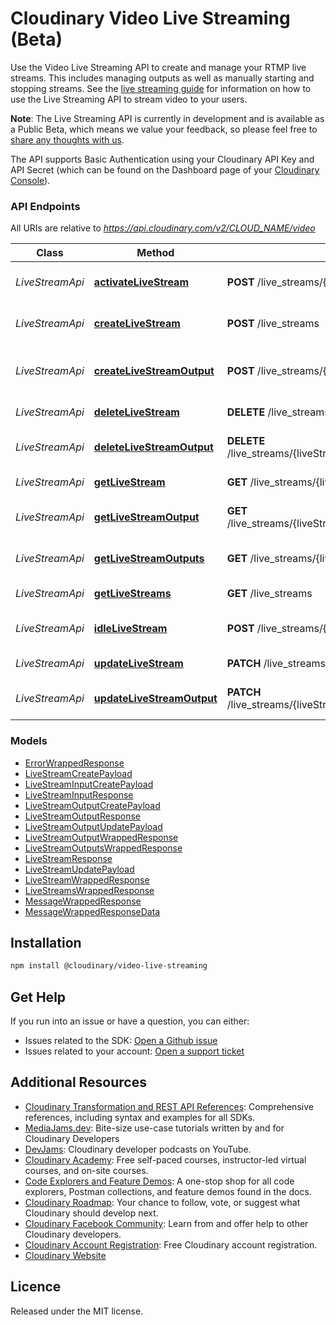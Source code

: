 # Cloudinary Video Live Streaming (Beta)

Use the Video Live Streaming API to create and manage your RTMP live streams. This includes managing outputs as well as manually starting and stopping streams. See the [live streaming guide](https://cloudinary.com/documentation/video_live_streaming) for information on how to use the Live Streaming API to stream video to your users.

  **Note**: The Live Streaming API is currently in development and is available as a Public Beta, which means we value your feedback, so please feel free to [share any thoughts with us](https://support.cloudinary.com/hc/en-us/requests/new).

  The API supports Basic Authentication using your Cloudinary API Key and API Secret (which can be found on the Dashboard page of your [Cloudinary Console](https://console.cloudinary.com/pm)).


### API Endpoints

All URIs are relative to *https://api.cloudinary.com/v2/CLOUD_NAME/video*

| Class | Method | HTTP request | Description |
| ------------ | ------------- | ------------- | ------------- |
*LiveStreamApi* | [**activateLiveStream**](LiveStreamApi.md#activateLiveStream) | **POST** /live_streams/{liveStreamId}/activate | Manually activate a live stream
*LiveStreamApi* | [**createLiveStream**](LiveStreamApi.md#createLiveStream) | **POST** /live_streams | Create a new live stream
*LiveStreamApi* | [**createLiveStreamOutput**](LiveStreamApi.md#createLiveStreamOutput) | **POST** /live_streams/{liveStreamId}/outputs | Create a new live stream output
*LiveStreamApi* | [**deleteLiveStream**](LiveStreamApi.md#deleteLiveStream) | **DELETE** /live_streams/{liveStreamId} | Delete a live stream
*LiveStreamApi* | [**deleteLiveStreamOutput**](LiveStreamApi.md#deleteLiveStreamOutput) | **DELETE** /live_streams/{liveStreamId}/outputs/{liveStreamOutputId} | Delete a live stream output
*LiveStreamApi* | [**getLiveStream**](LiveStreamApi.md#getLiveStream) | **GET** /live_streams/{liveStreamId} | Get a single live stream
*LiveStreamApi* | [**getLiveStreamOutput**](LiveStreamApi.md#getLiveStreamOutput) | **GET** /live_streams/{liveStreamId}/outputs/{liveStreamOutputId} | Get a single live stream output
*LiveStreamApi* | [**getLiveStreamOutputs**](LiveStreamApi.md#getLiveStreamOutputs) | **GET** /live_streams/{liveStreamId}/outputs | Get a list of live stream outputs
*LiveStreamApi* | [**getLiveStreams**](LiveStreamApi.md#getLiveStreams) | **GET** /live_streams | Get a list of live streams
*LiveStreamApi* | [**idleLiveStream**](LiveStreamApi.md#idleLiveStream) | **POST** /live_streams/{liveStreamId}/idle | Manually idle a live stream
*LiveStreamApi* | [**updateLiveStream**](LiveStreamApi.md#updateLiveStream) | **PATCH** /live_streams/{liveStreamId} | Update a live stream
*LiveStreamApi* | [**updateLiveStreamOutput**](LiveStreamApi.md#updateLiveStreamOutput) | **PATCH** /live_streams/{liveStreamId}/outputs/{liveStreamOutputId} | Update a live stream output


### Models

 - [ErrorWrappedResponse](ErrorWrappedResponse.md)
 - [LiveStreamCreatePayload](LiveStreamCreatePayload.md)
 - [LiveStreamInputCreatePayload](LiveStreamInputCreatePayload.md)
 - [LiveStreamInputResponse](LiveStreamInputResponse.md)
 - [LiveStreamOutputCreatePayload](LiveStreamOutputCreatePayload.md)
 - [LiveStreamOutputResponse](LiveStreamOutputResponse.md)
 - [LiveStreamOutputUpdatePayload](LiveStreamOutputUpdatePayload.md)
 - [LiveStreamOutputWrappedResponse](LiveStreamOutputWrappedResponse.md)
 - [LiveStreamOutputsWrappedResponse](LiveStreamOutputsWrappedResponse.md)
 - [LiveStreamResponse](LiveStreamResponse.md)
 - [LiveStreamUpdatePayload](LiveStreamUpdatePayload.md)
 - [LiveStreamWrappedResponse](LiveStreamWrappedResponse.md)
 - [LiveStreamsWrappedResponse](LiveStreamsWrappedResponse.md)
 - [MessageWrappedResponse](MessageWrappedResponse.md)
 - [MessageWrappedResponseData](MessageWrappedResponseData.md)


## Installation
```bash
npm install @cloudinary/video-live-streaming
```

## Get Help
If you run into an issue or have a question, you can either:
- Issues related to the SDK: [Open a Github issue](https://github.com/cloudinary/media-editing-js/issues)
- Issues related to your account: [Open a support ticket](https://cloudinary.com/contact)

## Additional Resources
- [Cloudinary Transformation and REST API References](https://cloudinary.com/documentation/cloudinary_references): Comprehensive references, including syntax and examples for all SDKs.
- [MediaJams.dev](https://mediajams.dev/): Bite-size use-case tutorials written by and for Cloudinary Developers
- [DevJams](https://www.youtube.com/playlist?list=PL8dVGjLA2oMr09amgERARsZyrOz_sPvqw): Cloudinary developer podcasts on YouTube.
- [Cloudinary Academy](https://training.cloudinary.com/): Free self-paced courses, instructor-led virtual courses, and on-site courses.
- [Code Explorers and Feature Demos](https://cloudinary.com/documentation/code_explorers_demos_index): A one-stop shop for all code explorers, Postman collections, and feature demos found in the docs.
- [Cloudinary Roadmap](https://cloudinary.com/roadmap): Your chance to follow, vote, or suggest what Cloudinary should develop next.
- [Cloudinary Facebook Community](https://www.facebook.com/groups/CloudinaryCommunity): Learn from and offer help to other Cloudinary developers.
- [Cloudinary Account Registration](https://cloudinary.com/users/register/free): Free Cloudinary account registration.
- [Cloudinary Website](https://cloudinary.com)


## Licence
Released under the MIT license.
